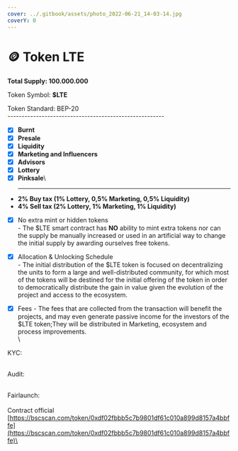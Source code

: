 ```yaml
---
cover: ../.gitbook/assets/photo_2022-06-21_14-03-14.jpg
coverY: 0
---
```


# 🪙 Token LTE

**Total Supply: 100.000.000**

Token Symbol: **$LTE**

Token Standard: BEP-20\
\-------------------------------------------------------

* [x] **Burnt**
* [x] **Presale**&#x20;
* [x] **Liquidity**&#x20;
* [x] **Marketing and Influencers**
* [x] **Advisors**
* [x] **Lottery**
* [x] **Pinksale**\
  ****

<!---->

* **2% Buy tax (1% Lottery, 0,5% Marketing, 0,5% Liquidity)**&#x20;
* **4% Sell tax (2% Lottery, 1% Marketing, 1% Liquidity)**

<!---->

* [x] No extra mint or hidden tokens\
  \- The $LTE smart contract has **NO** ability to mint extra tokens nor can the supply be manually increased or used in an artificial way to change the initial supply by awarding ourselves free tokens.
* [x] Allocation & Unlocking Schedule\
  \- The initial distribution of the $LTE token is focused on decentralizing the units to form a large and well-distributed community, for which most of the tokens will be destined for the initial offering of the token in order to democratically distribute the gain in value given the evolution of the project and access to the ecosystem.
* [x] Fees - The fees that are collected from the transaction will benefit the projects, and may even generate passive income for the investors of the $LTE token;They will be distributed in Marketing, ecosystem and process improvements.\
  \


KYC:

\
Audit:

\
Fairlaunch:\
\
Contract official \
[https://bscscan.com/token/0xdf02fbbb5c7b9801df61c010a899d8157a4bbffe](https://bscscan.com/token/0xdf02fbbb5c7b9801df61c010a899d8157a4bbffe)\


